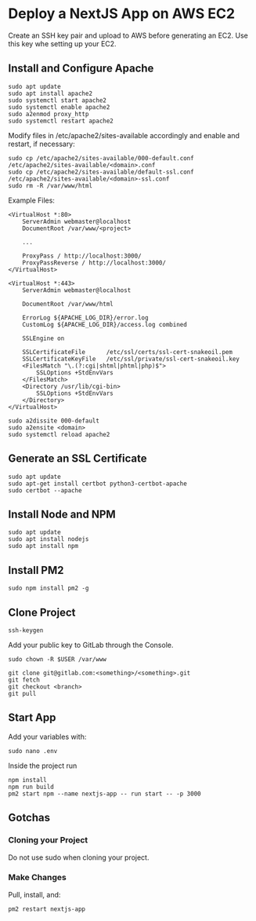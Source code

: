 # Deploy a NextJS App on AWS EC2

Create an SSH key pair and upload to AWS before generating an EC2. Use this key whe setting up your EC2.

## Install and Configure Apache

```commandline
sudo apt update
sudo apt install apache2
sudo systemctl start apache2
sudo systemctl enable apache2
sudo a2enmod proxy_http
sudo systemctl restart apache2
```

Modify files in /etc/apache2/sites-available accordingly and enable and restart, if necessary:

```commandline
sudo cp /etc/apache2/sites-available/000-default.conf /etc/apache2/sites-available/<domain>.conf
sudo cp /etc/apache2/sites-available/default-ssl.conf /etc/apache2/sites-available/<domain>-ssl.conf
sudo rm -R /var/www/html
```

Example Files:
```text
<VirtualHost *:80>
    ServerAdmin webmaster@localhost
    DocumentRoot /var/www/<project>

    ...
    
    ProxyPass / http://localhost:3000/
    ProxyPassReverse / http://localhost:3000/
</VirtualHost>

<VirtualHost *:443>
    ServerAdmin webmaster@localhost

    DocumentRoot /var/www/html

    ErrorLog ${APACHE_LOG_DIR}/error.log
    CustomLog ${APACHE_LOG_DIR}/access.log combined

    SSLEngine on

    SSLCertificateFile      /etc/ssl/certs/ssl-cert-snakeoil.pem
    SSLCertificateKeyFile   /etc/ssl/private/ssl-cert-snakeoil.key
    <FilesMatch "\.(?:cgi|shtml|phtml|php)$">
        SSLOptions +StdEnvVars
    </FilesMatch>
    <Directory /usr/lib/cgi-bin>
        SSLOptions +StdEnvVars
    </Directory>
</VirtualHost>
```

```commandline
sudo a2dissite 000-default
sudo a2ensite <domain>
sudo systemctl reload apache2
```

## Generate an SSL Certificate

```commandline
sudo apt update
sudo apt-get install certbot python3-certbot-apache
sudo certbot --apache
```

## Install Node and NPM

```commandline
sudo apt update
sudo apt install nodejs
sudo apt install npm
```

## Install PM2

```commandline
sudo npm install pm2 -g 
```

## Clone Project

```commandline
ssh-keygen
```

Add your public key to GitLab through the Console.

```commandline
sudo chown -R $USER /var/www

git clone git@gitlab.com:<something>/<something>.git
git fetch
git checkout <branch>
git pull
```

## Start App

Add your variables with:
```commandline
sudo nano .env
```

Inside the project run
```commandline
npm install
npm run build
pm2 start npm --name nextjs-app -- run start -- -p 3000
```

## Gotchas

### Cloning your Project

Do not use sudo when cloning your project.

### Make Changes

Pull, install, and:
```commandline
pm2 restart nextjs-app
```
